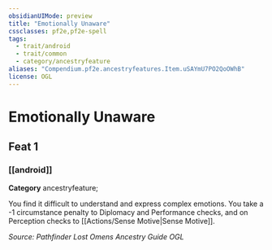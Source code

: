 ```yaml
---
obsidianUIMode: preview
title: "Emotionally Unaware"
cssclasses: pf2e,pf2e-spell
tags:
  - trait/android
  - trait/common
  - category/ancestryfeature
aliases: "Compendium.pf2e.ancestryfeatures.Item.uSAYmU7PO2QoOWhB"
license: OGL
---
```

# Emotionally Unaware
## Feat 1
### [[android]]

**Category** ancestryfeature; 




You find it difficult to understand and express complex emotions. You take a -1 circumstance penalty to Diplomacy and Performance checks, and on Perception checks to [[Actions/Sense Motive|Sense Motive]].

*Source: Pathfinder Lost Omens Ancestry Guide*
*OGL*